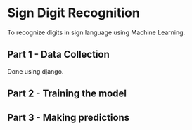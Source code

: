 # Sign Digit Recognition
To recognize digits in sign language using Machine Learning.

## Part 1 - Data Collection 
Done using django. 

## Part 2 - Training the model

## Part 3 - Making predictions
